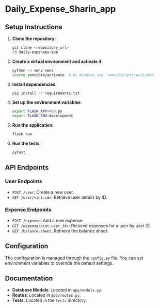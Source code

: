 # Daily_Expense_Sharin_app

## Setup Instructions

1. **Clone the repository**:
    ```sh
    git clone <repository_url>
    cd daily-expenses-app
    ```

2. **Create a virtual environment and activate it**:
    ```sh
    python -m venv venv
    source venv/bin/activate  # On Windows use `venv\Scripts\activate`
    ```

3. **Install dependencies**:
    ```sh
    pip install -r requirements.txt
    ```

4. **Set up the environment variables**:
    ```sh
    export FLASK_APP=run.py
    export FLASK_ENV=development
    ```

5. **Run the application**:
    ```sh
    flask run
    ```

6. **Run the tests**:
    ```sh
    pytest
    ```

## API Endpoints

### User Endpoints
- `POST /user`: Create a new user.
- `GET /user/<int:id>`: Retrieve user details by ID.

### Expense Endpoints
- `POST /expense`: Add a new expense.
- `GET /expense/<int:user_id>`: Retrieve expenses for a user by user ID.
- `GET /balance-sheet`: Retrieve the balance sheet.

## Configuration

The configuration is managed through the `config.py` file. You can set environment variables to override the default settings.

## Documentation

- **Database Models**: Located in `app/models.py`.
- **Routes**: Located in `app/routes.py`.
- **Tests**: Located in the `tests` directory.


